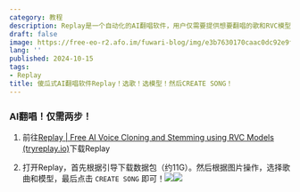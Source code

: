 ```yaml
---
category: 教程
description: Replay是一个自动化的AI翻唱软件，用户仅需要提供想要翻唱的歌和RVC模型，Replay会自动进行人声分离，并生成AI翻唱音频，对于新手来说十分友好
draft: false
image: https://free-eo-r2.afo.im/fuwari-blog/img/e3b7630170caac0dc92e9f62d510c1a8.webp
lang: ''
published: 2024-10-15
tags:
- Replay
title: 傻瓜式AI翻唱软件Replay！选歌！选模型！然后CREATE SONG！
---
```

### AI翻唱！仅需两步！

1. 前往[Replay | Free AI Voice Cloning and Stemming using RVC Models (tryreplay.io)](https://www.tryreplay.io/)下载Replay

2. 打开Replay，首先根据引导下载数据包（约11G）。然后根据图片操作，选择歌曲和模型，最后点击 `CREATE SONG` 即可！![](https://free-eo-r2.afo.im/fuwari-blog/img/59f2cc973405b81324f0472f5309ff6efa682ace.webp)![](https://free-eo-r2.afo.im/fuwari-blog/img/2024-10-15-16-40-07-image.webp)
